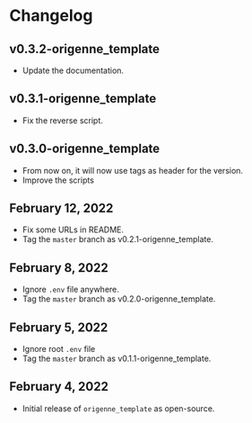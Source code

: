 # Changelog

## v0.3.2-origenne_template
- Update the documentation.

## v0.3.1-origenne_template
- Fix the reverse script.

## v0.3.0-origenne_template
- From now on, it will now use tags as header for the version.
- Improve the scripts

## February 12, 2022
- Fix some URLs in README.
- Tag the `master` branch as v0.2.1-origenne_template.

## February 8, 2022
- Ignore `.env` file anywhere.
- Tag the `master` branch as v0.2.0-origenne_template.

## February 5, 2022
- Ignore root `.env` file
- Tag the `master` branch as v0.1.1-origenne_template.

## February 4, 2022
- Initial release of `origenne_template` as open-source.
